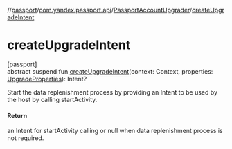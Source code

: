 //[passport](../../../index.md)/[com.yandex.passport.api](../index.md)/[PassportAccountUpgrader](index.md)/[createUpgradeIntent](create-upgrade-intent.md)

# createUpgradeIntent

[passport]\
abstract suspend fun [createUpgradeIntent](create-upgrade-intent.md)(context: Context, properties: [UpgradeProperties](../-upgrade-properties/index.md)): Intent?

Start the data replenishment process by providing an Intent to be used by the host by calling startActivity.

#### Return

an Intent for startActivity calling or null when data replenishment process is not required.
